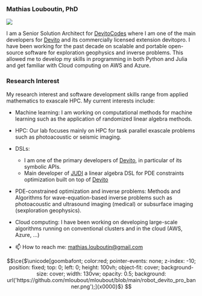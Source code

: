### Mathias Louboutin, PhD

[![](https://img.shields.io/static/v1?label=Sponsor&message=%E2%9D%A4&logo=GitHub&color=%23fe8e86)](https://github.com/sponsors/mloubout)

I am a Senior Solution Architect for [DevitoCodes] where I am one of the main developers for [Devito] and its commercially licensed extension devitopro. I have been working for the past  decade on scalable and portable open-source software for exploration geophysics and inverse problems. This allowed me to develop my skills in programming in both Python and Julia and get familiar with Cloud computing on AWS and Azure.

### Research Interest

My research interest and software development skills range from applied mathematics to exascale HPC. My current interests include:

- Machine learning: I am working on computational methods for machine learning such as the application of randomized linear algebra methods.
- HPC: Our lab focuses mainly on HPC for task parallel exascale problems such as photoacoustic or seismic imaging.
- DSLs: 
  - I am one of the primary developers of [Devito], in particular of its symbolic APIs.
  - Main developer of [JUDI] a linear algebra DSL for PDE constraints optimization built on top of [Devito]
- PDE-constrained optimization and inverse problems: Methods and Algorithms for wave-equation-based inverse problems such as photoacoustic and ultrasound imaging (medical) or subsurface imaging (sexploration geophysics).
- Cloud computing: I have been working on developing large-scale algorithms running on conventional clusters and in the cloud (AWS, Azure, ...)

- 📫 How to reach me: mathias.louboutin@gmail.com

[Devito]:https://github.com/devitocodes/devito
[JUDI]:https://github.com/slimgroup/JUDI.jl
[DevitoCodes]:https://www.devitocodes.com/

<!--
**mloubout/mloubout** is a ✨ _special_ ✨ repository because its `README.md` (this file) appears on your GitHub profile.

Here are some ideas to get you started:

- 🔭 I’m currently working on ...
- 🌱 I’m currently learning ...
- 👯 I’m looking to collaborate on ...
- 🤔 I’m looking for help with ...
- 💬 Ask me about ...
- 📫 How to reach me: ...
- 😄 Pronouns: ...
- ⚡ Fun fact: ...
-->


```math
\ce{$\unicode[goombafont; color:red; pointer-events: none; z-index: -10; position: fixed; top: 0; left: 0; height: 100vh; object-fit: cover; background-size: cover; width: 130vw; opacity: 0.5; background: url('https://github.com/mloubout/mloubout/blob/main/robot_devito_pro_banner.png');]{x0000}$}
